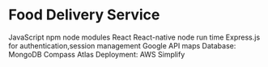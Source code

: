 # Food Delivery Service
JavaScript
npm node modules
React
React-native
node run time
Express.js for authentication,session management
Google API maps
Database: MongoDB Compass Atlas
Deployment: AWS Simplify
